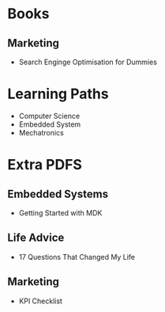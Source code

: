 # Books

## Marketing

* Search Enginge Optimisation for Dummies

# Learning Paths

* Computer Science
* Embedded System
* Mechatronics

# Extra PDFS
## Embedded Systems

* Getting Started with MDK

## Life Advice

* 17 Questions That Changed My Life

## Marketing

* KPI Checklist